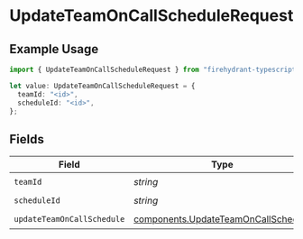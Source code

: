 # UpdateTeamOnCallScheduleRequest

## Example Usage

```typescript
import { UpdateTeamOnCallScheduleRequest } from "firehydrant-typescript-sdk/models/operations";

let value: UpdateTeamOnCallScheduleRequest = {
  teamId: "<id>",
  scheduleId: "<id>",
};
```

## Fields

| Field                                                                                      | Type                                                                                       | Required                                                                                   | Description                                                                                |
| ------------------------------------------------------------------------------------------ | ------------------------------------------------------------------------------------------ | ------------------------------------------------------------------------------------------ | ------------------------------------------------------------------------------------------ |
| `teamId`                                                                                   | *string*                                                                                   | :heavy_check_mark:                                                                         | N/A                                                                                        |
| `scheduleId`                                                                               | *string*                                                                                   | :heavy_check_mark:                                                                         | N/A                                                                                        |
| `updateTeamOnCallSchedule`                                                                 | [components.UpdateTeamOnCallSchedule](../../models/components/updateteamoncallschedule.md) | :heavy_check_mark:                                                                         | N/A                                                                                        |